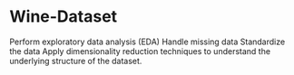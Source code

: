 # Wine-Dataset
Perform exploratory data analysis (EDA)
Handle missing data
Standardize the data
Apply dimensionality reduction techniques to understand the underlying structure of the dataset.
